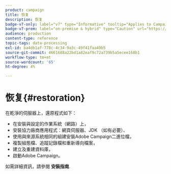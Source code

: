 ```yaml
---
product: campaign
title: 恢复
description: 恢复
badge-v7-only: label="v7" type="Informative" tooltip="Applies to Campaign Classic v7 only"
badge-v7-prem: label="on-premise & hybrid" type="Caution" url="https://experienceleague.adobe.com/docs/campaign-classic/using/installing-campaign-classic/architecture-and-hosting-models/hosting-models-lp/hosting-models.html" tooltip="Applies to on-premise and hybrid deployments only"
audience: production
content-type: reference
topic-tags: data-processing
exl-id: ba4db1af-778c-4c34-9a3c-49f41faa49b5
source-git-commit: 4661688a22bd1a82eaf9c72a739b5a5ecee168b1
workflow-type: tm+mt
source-wordcount: '65'
ht-degree: 4%

---
```


# 恢复{#restoration}



在乾淨的伺服器上，還原程式如下：

* 在安裝與設定的作業系統（網路）上，
* 安裝協力廠商應用程式：網頁伺服器、JDK （如有必要）、
* 使用與來源系統相同的組建安裝Adobe Campaign二進位檔，
* 複製組態檔、追蹤記錄檔和重新導向檔案，
* 建立及重建資料庫，
* 啟動Adobe Campaign。

如需詳細資訊，請參閱 **安裝指南**.
